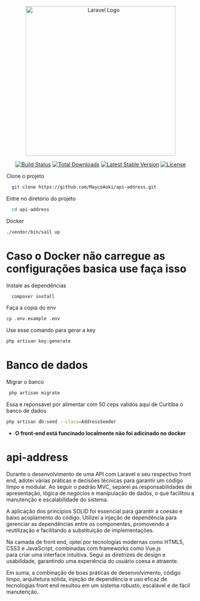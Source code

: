 <p align="center"><a href="https://laravel.com" target="_blank"><img src="https://raw.githubusercontent.com/laravel/art/master/logo-lockup/5%20SVG/2%20CMYK/1%20Full%20Color/laravel-logolockup-cmyk-red.svg" width="400" alt="Laravel Logo"></a></p>

<p align="center">
<a href="https://github.com/laravel/framework/actions"><img src="https://github.com/laravel/framework/workflows/tests/badge.svg" alt="Build Status"></a>
<a href="https://packagist.org/packages/laravel/framework"><img src="https://img.shields.io/packagist/dt/laravel/framework" alt="Total Downloads"></a>
<a href="https://packagist.org/packages/laravel/framework"><img src="https://img.shields.io/packagist/v/laravel/framework" alt="Latest Stable Version"></a>
<a href="https://packagist.org/packages/laravel/framework"><img src="https://img.shields.io/packagist/l/laravel/framework" alt="License"></a>
</p>

Clone o projeto

```bash
  git clone https://github.com/MaycoAoki/api-address.git
```

Entre no diretório do projeto

```bash
  cd api-address
```
Docker

```bash
./vendor/bin/sail up
```
# Caso o Docker não carregue as configurações basica use faça isso

Instale as dependências

```bash
  composer install
```

Faça a copia do env
```bash
cp .env.example .env
```
Use  esse comando para gerar a key
```bash
php artisan key:generate
```

# Banco de dados

Migrar o banco
```bash
 php artisan migrate
```

Essa e reponsavel por alimentar com 50 ceps validos aqui de Curitiba o banco de dados

```bash
php artisan db:seed --class=AddressSeeder
```

* **O front-end está funcinado localmente não foi adicinado no docker**

# api-address

Durante o desenvolvimento de uma API com Laravel e seu respectivo front end, adotei várias práticas e decisões técnicas 
para garantir um código limpo e modular. Ao seguir o padrão MVC, separei as responsabilidades de apresentação, lógica de 
negócios e manipulação de dados, o que facilitou a manutenção e escalabilidade do sistema.

A aplicação dos princípios SOLID foi essencial para garantir a coesão e baixo acoplamento do código. Utilizei a injeção 
de dependência para gerenciar as dependências entre os componentes, promovendo a reutilização e facilitando a substituição 
de implementações.

Na camada de front end, optei por tecnologias modernas como HTML5, CSS3 e JavaScript, combinadas com frameworks como Vue.js  
para criar uma interface intuitiva. Segui as diretrizes de design e usabilidade, garantindo uma experiência do usuário coesa e atraente.

Em suma, a combinação de boas práticas de desenvolvimento, código limpo, arquitetura sólida, injeção de dependência e uso eficaz 
de tecnologias front end resultou em um sistema robusto, escalável e de fácil manutenção.


